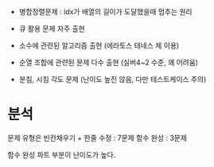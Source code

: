 - 병합정렬문제 : idx가 배열의 길이가 도달했을때 멈추는 원리

- 큐 활용 문제 자주 출현
- 소수에 관련된 알고리즘 출현 (에라토스 테네스 체 이용)
- 순열 조합에 관련된 문제 다수 출현 (실버4~2 수준, 꽤 어려움)
- 분침, 시침 각도 문제 (난이도 높진 않음, 다만 테스트케이스 주의)


# 분석
문제 유형은
빈칸채우기 + 한줄 수정 : 7문제
함수 완성 : 3문제

함수 완성 파트 부분이 난이도가 높다.

